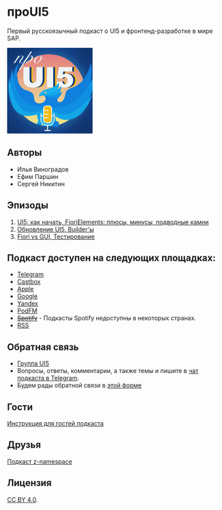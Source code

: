 # проUI5

Первый русскоязычный подкаст о UI5 и фронтенд-разработке в мире SAP.

![Project Logo](/logo_200x200.png)

## Авторы

 - Илья Виноградов
 - Ефим Паршин
 - Сергей Никитин

## Эпизоды

1. [UI5: как начать, FioriElements: плюсы, минусы, подводные камни](./episodes/01.md)
2. [Обновление UI5, Builder'ы](./episodes/02.md)
3. [Fiori vs GUI, Тестирование](./episodes/03.md)

## Подкаст доступен на следующих площадках:

- [Telegram](https://t.me/proui5_chan)
- [Castbox](https://castbox.fm/channel/id3284055)
- [Apple](https://podcasts.apple.com/ru/podcast/%D0%BF%D1%80%D0%BEui5/id1531586151)
- [Google](https://podcasts.google.com/feed/aHR0cDovL3Jzcy5jYXN0Ym94LmZtL2V2ZXJlc3QvMWJjYzI5ZjdjYTkwNDI4Yzg3NmUzZDc1NTAwMTg0YzEueG1s)
- [Yandex](https://music.yandex.ru/album/12115451)
- [PodFM](https://podfm.ru/podcasts/proui5/)
- [~~Spotify~~](https://open.spotify.com/show/0MJMK5BLmCjNSAcnPy4GMS) - Подкасты Spotify недоступны в некоторых странах.
- [RSS](http://rss.castbox.fm/everest/1bcc29f7ca90428c876e3d75500184c1.xml)

## Обратная связь

- [Группа UI5](https://t.me/ui5_js)
- Вопросы, ответы, комментарии, а также темы и пишите в [чат подкаста в Telegram](https://t.me/proui5).
- Будем рады обратной связи в [этой форме](https://forms.gle/frE28dU6r85rddNY6)

## Гости

[Инструкция для гостей подкаста](./guide.md)

## Друзья

[Подкаст z-namespace](https://ilyakaznacheev.github.io/z-namespace/)

## Лицензия

[CC BY 4.0](https://creativecommons.org/licenses/by/4.0/).
